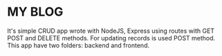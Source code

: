 # MY BLOG
It's simple CRUD app wrote with NodeJS, Express using routes with GET POST and DELETE methods. For updating records is used POST method.
This app have two folders: backend and frontend. 
